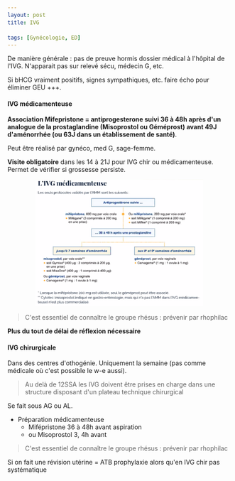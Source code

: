 ```yaml
---
layout: post
title: IVG

tags: [Gynécologie, ED]
---
```




De manière générale : pas de preuve hormis dossier médical à l'hôpital de l'IVG. N'apparait pas sur relevé sécu, médecin G, etc.

Si bHCG vraiment positifs, signes sympathiques, etc. faire écho pour éliminer GEU +++.

#### IVG médicamenteuse

**Association Mifepristone = antiprogesterone suivi 36 à 48h après d'un analogue de la prostaglandine (Misoprostol ou Géméprost) avant 49J d'aménorrhée (ou 63J dans un établissement de santé)**.

Peut être réalisé par gynéco, med G, sage-femme.

**Visite obligatoire** dans les 14 à 21J pour IVG chir ou médicamenteuse. Permet de vérifier si grossesse persiste.



<p align="center">
  <img src="/assets/docs/ITEMS/Gyneco/36IVG/IVG_ED.png" style="width:75%"/>
</p>

> C'est essentiel de connaître le groupe rhésus : prévenir par rhophilac

**Plus du tout de délai de réflexion nécessaire**

#### IVG chirurgicale

Dans des centres d'othogénie. Uniquement la semaine (pas comme médicale où c'est possible le w-e aussi).

> Au delà de 12SSA les IVG doivent être prises en charge dans une structure disposant d'un plateau technique chirurgical

Se fait sous AG ou AL.

- Préparation médicamenteuse 
  - Mifépristone 36 à 48h avant aspiration 
  - ou Misoprostol 3, 4h avant

  

> C'est essentiel de connaître le groupe rhésus : prévenir par rhophilac

Si on fait une révision utérine = ATB prophylaxie alors qu'en IVG chir pas systématique

